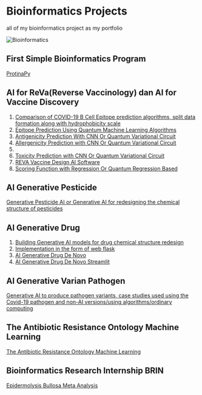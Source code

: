 # Bioinformatics Projects
all of my bioinformatics project as my portfolio

![Bioinformatics](https://jcsmr.anu.edu.au/files/styles/anu_full_920_518/public/BiomedicalInformatics_Translational-Bioinformatics_BIOMEDIN217.jpg?itok=5LHw2spy)

## First Simple Bioinformatics Program
[ProtinaPy](https://github.com/Herutriana44/protinapy)

## AI for ReVa(Reverse Vaccinology) dan AI for Vaccine Discovery
1. [Comparison of COVID-19 B Cell Epitope prediction algorithms, split data formation along with hydrophobicity scale](https://github.com/Herutriana44/Covid19LinearBcellEpitopePrediction)
2. [Epitope Prediction Using Quantum Machine Learning Algorithms](https://github.com/Herutriana44/QuantumEpitopePredictionCovid19)
3. [Antigenicity Prediction With CNN Or Quantum Variational Circuit](https://github.com/Herutriana44/AntigenicityPredictionCNN)
4. [Allergenicity Prediction with CNN Or Quantum Variational Circuit](https://github.com/Herutriana44/AllergenicityPredictionCNN)
5. 
6. [Toxicity Prediction with CNN Or Quantum Variational Circuit](https://github.com/Herutriana44/ToxinPredictionCNN)
7. [REVA Vaccine Design AI Software](https://mega.nz/file/wbhkXSZb#puTenk91zGieoX3KBngwVYppj1tfYZLAOXkBcd2PaDM)
8. [Scoring Function with Regression Or Quantum Regression Based](https://github.com/Herutriana44/Regression-Based-Scoring-Function)

## AI Generative Pesticide
[Generative Pesticide AI or Generative AI for redesigning the chemical structure of pesticides](https://github.com/Herutriana44/AIGPesticide)

## AI Generative Drug
1.  [Building Generative AI models for drug chemical structure redesign](https://github.com/Herutriana44/AI-Generative-for-Drugs-Discovery)
2.  [Implementation in the form of web flask](https://github.com/Herutriana44/drug.ai)
3.  [AI Generative Drug De Novo](https://github.com/Herutriana44/AIGDrugDeNovo)
4.  [AI Generative Drug De Novo Streamlit](https://aigdrugdenovo.streamlit.app/)

## AI Generative Varian Pathogen
[Generative AI to produce pathogen variants, case studies used using the Covid-19 pathogen and non-AI versions/using algorithms/ordinary computing](https://github.com/Herutriana44/GAN-varians-pathogen)

## The Antibiotic Resistance Ontology Machine Learning
[The Antibiotic Resistance Ontology Machine Learning](https://github.com/Herutriana44/TheAntibioticResistanceOntologyMachineLearning)

## Bioinformatics Research Internship BRIN
[Epidermolysis Bullosa Meta Analysis](https://github.com/Herutriana44/MetaAnalisisEB)
